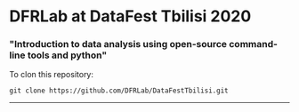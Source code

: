 # DFRLab at DataFest Tbilisi 2020

### "Introduction to data analysis using open-source command-line tools and python"

To clon this repository:
    
    git clone https://github.com/DFRLab/DataFestTbilisi.git

---
